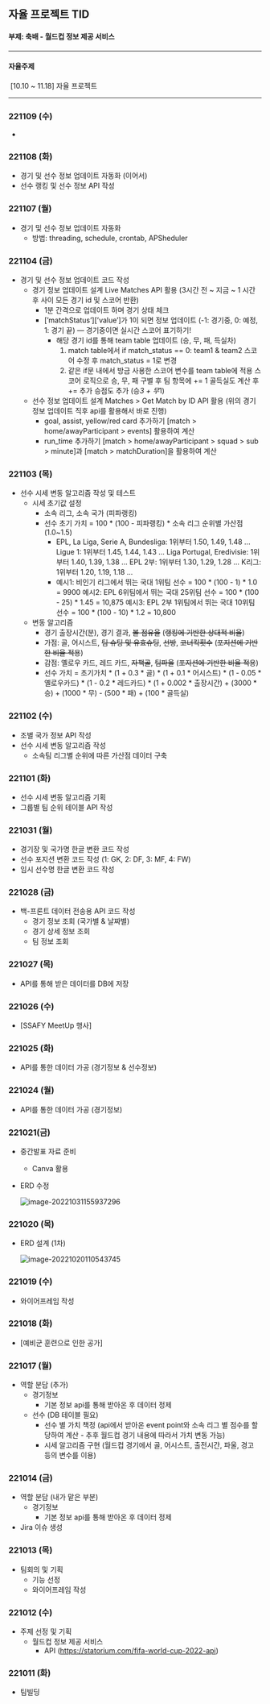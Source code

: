 ## 자율 프로젝트 TID

#### 부제: 축배 - 월드컵 정보 제공 서비스



---

#### 자율주제

​	[10.10 ~ 11.18] 자율 프로젝트

---



### 221109 (수)

- 



### 221108 (화)

- 경기 및 선수 정보 업데이트 자동화 (이어서)
- 선수 랭킹 및 선수 정보 API 작성



### 221107 (월)

- 경기 및 선수 정보 업데이트 자동화
  - 방법: threading, schedule, crontab, APSheduler




### 221104 (금)

- 경기 및 선수 정보 업데이트 코드 작성
  - 경기 정보 업데이트 설계
    Live Matches API 활용 (3시간 전 ~ 지금 ~ 1 시간 후 사이 모든 경기 id 및 스코어 반환)
    - 1분 간격으로 업데이트 하며 경기 상태 체크
    - [’matchStatus’][’value’]가 1이 되면 정보 업데이트 (-1: 경기중, 0: 예정, 1: 경기 끝) — 경기중이면 실시간 스코어 표기하기!
      - 해당 경기 id를 통해 team table 업데이트 (승, 무, 패, 득실차)
        1. match table에서 if match_status == 0: team1 & team2 스코어 수정 후 match_status = 1로 변경
        2. 같은 if문 내에서 방금 사용한 스코어 변수를 team table에 적용 스코어 로직으로 승, 무, 패 구별 후 팀 항목에 += 1 골득실도 계산 후 += 추가 승점도 추가 (승*3 + 무*1)
  - 선수 정보 업데이트 설계
    Matches > Get Match by ID API 활용
    (위의 경기 정보 업데이트 직후 api를 활용해서 바로 진행)
    - goal, assist, yellow/red card 추가하기 [match > home/awayParticipant > events] 활용하여 계산
    - run_time 추가하기 [match > home/awayParticipant > squad > sub > minute]과 [match > matchDuration]을 활용하여 계산




### 221103 (목)

- 선수 시세 변동 알고리즘 작성 및 테스트
  - 시세 초기값 설정
    - 소속 리그, 소속 국가 (피파랭킹)
    - 선수 초기 가치 = 100 * (100 - 피파랭킹) * 소속 리그 순위별 가산점 (1.0~1.5)
      - EPL, La Liga, Serie A, Bundesliga: 1위부터 1.50, 1.49, 1.48 ...
        Ligue 1: 1위부터 1.45, 1.44, 1.43 ...
        Liga Portugal, Eredivisie: 1위부터 1.40, 1.39, 1.38 ...
        EPL 2부: 1위부터 1.30, 1.29,  1.28 ...
        K리그: 1위부터 1.20, 1.19, 1.18 ...
      - 예시1: 비인기 리그에서 뛰는 국대 1위팀 선수 = 100 * (100 - 1) * 1.0 = 9900
        예시2: EPL 6위팀에서 뛰는 국대 25위팀 선수 = 100 * (100 - 25) * 1.45 = 10,875
        예시3: EPL 2부 1위팀에서 뛰는 국대 10위팀 선수 = 100 * (100 - 10) * 1.2 = 10,800
  - 변동 알고리즘
    - 경기 출장시간(분), 경기 결과, ~~볼 점유율~~ (~~랭킹에 기반한 상대적 비율~~)
    - 가점: 골, 어시스트, ~~팀 슈팅 및 유효슈팅~~, ~~선방~~, ~~코너킥횟수~~ (~~포지션에 기반한 비율 적용~~)
    - 감점: 옐로우 카드, 레드 카드, ~~자책골~~, ~~팀파울~~  (~~포지션에 기반한 비율 적용~~)
    - 선수 가치 = 초기가치 * (1 + 0.3 * 골) * (1 + 0.1 * 어시스트) * (1 - 0.05 * 옐로우카드) * (1 - 0.2 * 레드카드) * (1 + 0.002 * 출장시간) +
      (3000 * 승) + (1000 * 무) - (500 * 패) + (100 * 골득실)



### 221102 (수)

- 조별 국가 정보 API 작성
- 선수 시세 변동 알고리즘 작성
  - 소속팀 리그별 순위에 따른 가산점 데이터 구축




### 221101 (화)

- 선수 시세 변동 알고리즘 기획
- 그룹별 팀 순위 테이블 API 작성



### 221031 (월)

- 경기장 및 국가명 한글 변환 코드 작성
- 선수 포지션 변환 코드 작성 (1: GK, 2: DF, 3: MF, 4: FW)
- 임시 선수명 한글 변환 코드 작성



### 221028 (금)

- 백-프론트 데이터 전송용 API 코드 작성
  - 경기 정보 조회 (국가별 & 날짜별)
  - 경기 상세 정보 조회
  - 팀 정보 조회




### 221027 (목)

- API를 통해 받은 데이터를 DB에 저장



### 221026 (수)

- [SSAFY MeetUp 행사]



### 221025 (화)

- API를 통한 데이터 가공 (경기정보 & 선수정보)



### 221024 (월)

- API를 통한 데이터 가공 (경기정보)



### 221021(금)

- 중간발표 자료 준비
  - Canva 활용
  
- ERD 수정

  ![image-20221031155937296](%5B%EC%9E%90%EC%9C%A8%20%ED%94%84%EB%A1%9C%EC%A0%9D%ED%8A%B8%20TID%5D.assets/image-20221031155937296.png)




### 221020 (목)

- ERD 설계 (1차)

  ![image-20221020110543745](%5B%EC%9E%90%EC%9C%A8%20%ED%94%84%EB%A1%9C%EC%A0%9D%ED%8A%B8%20TID%5D.assets/image-20221020110543745.png)



### 221019 (수)

- 와이어프레임 작성



### 221018 (화)

- [예비군 훈련으로 인한 공가]



### 221017 (월)

- 역할 분담 (추가)
  - 경기정보
    - 기본 정보 api를 통해 받아온 후 데이터 정제
  - 선수 (DB 테이블 필요)
    - 선수 별 가치 책정 (api에서 받아온 event point와 소속 리그 별 점수를 할당하여 계산 - 추후 월드컵 경기 내용에 따라서 가치 변동 가능)
    - 시세 알고리즘 구현 (월드컵 경기에서 골, 어시스트, 출전시간, 파울, 경고 등의 변수를 이용)



### 221014 (금)

- 역할 분담 (내가 맡은 부분)
  - 경기정보
    - 기본 정보 api를 통해 받아온 후 데이터 정제
- Jira 이슈 생성



### 221013 (목)

- 팀회의 및 기획
  - 기능 선정
  - 와이어프레임 작성



### 221012 (수)

- 주제 선정 및 기획
  - 월드컵 정보 제공 서비스
    - API (https://statorium.com/fifa-world-cup-2022-api)



### 221011 (화)

- 팀빌딩